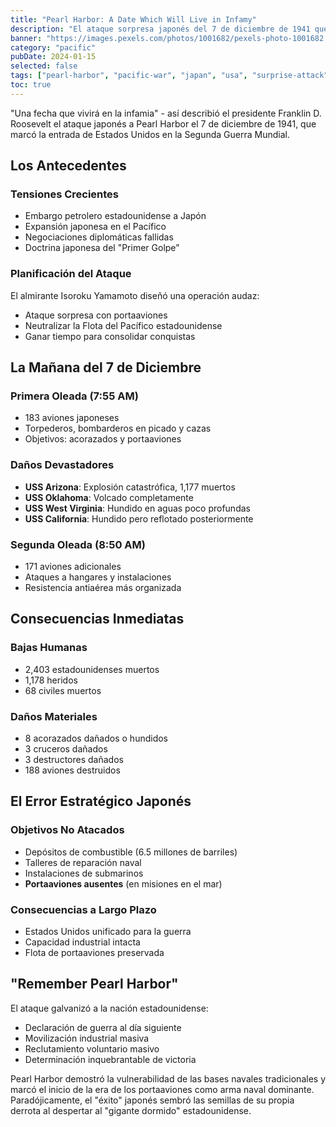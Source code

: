 ```yaml
---
title: "Pearl Harbor: A Date Which Will Live in Infamy"
description: "El ataque sorpresa japonés del 7 de diciembre de 1941 que cambió el curso de la Segunda Guerra Mundial y llevó a Estados Unidos a la guerra."
banner: "https://images.pexels.com/photos/1001682/pexels-photo-1001682.jpeg?auto=compress&cs=tinysrgb&w=1260&h=750&dpr=1"
category: "pacific"
pubDate: 2024-01-15
selected: false
tags: ["pearl-harbor", "pacific-war", "japan", "usa", "surprise-attack", "naval-warfare"]
toc: true
---
```


"Una fecha que vivirá en la infamia" - así describió el presidente Franklin D. Roosevelt el ataque japonés a Pearl Harbor el 7 de diciembre de 1941, que marcó la entrada de Estados Unidos en la Segunda Guerra Mundial.

## Los Antecedentes

### Tensiones Crecientes
- Embargo petrolero estadounidense a Japón
- Expansión japonesa en el Pacífico
- Negociaciones diplomáticas fallidas
- Doctrina japonesa del "Primer Golpe"

### Planificación del Ataque
El almirante Isoroku Yamamoto diseñó una operación audaz:
- Ataque sorpresa con portaaviones
- Neutralizar la Flota del Pacífico estadounidense
- Ganar tiempo para consolidar conquistas

## La Mañana del 7 de Diciembre

### Primera Oleada (7:55 AM)
- 183 aviones japoneses
- Torpederos, bombarderos en picado y cazas
- Objetivos: acorazados y portaaviones

### Daños Devastadores
- **USS Arizona**: Explosión catastrófica, 1,177 muertos
- **USS Oklahoma**: Volcado completamente
- **USS West Virginia**: Hundido en aguas poco profundas
- **USS California**: Hundido pero reflotado posteriormente

### Segunda Oleada (8:50 AM)
- 171 aviones adicionales
- Ataques a hangares y instalaciones
- Resistencia antiaérea más organizada

## Consecuencias Inmediatas

### Bajas Humanas
- 2,403 estadounidenses muertos
- 1,178 heridos
- 68 civiles muertos

### Daños Materiales
- 8 acorazados dañados o hundidos
- 3 cruceros dañados
- 3 destructores dañados
- 188 aviones destruidos

## El Error Estratégico Japonés

### Objetivos No Atacados
- Depósitos de combustible (6.5 millones de barriles)
- Talleres de reparación naval
- Instalaciones de submarinos
- **Portaaviones ausentes** (en misiones en el mar)

### Consecuencias a Largo Plazo
- Estados Unidos unificado para la guerra
- Capacidad industrial intacta
- Flota de portaaviones preservada

## "Remember Pearl Harbor"

El ataque galvanizó a la nación estadounidense:
- Declaración de guerra al día siguiente
- Movilización industrial masiva
- Reclutamiento voluntario masivo
- Determinación inquebrantable de victoria

Pearl Harbor demostró la vulnerabilidad de las bases navales tradicionales y marcó el inicio de la era de los portaaviones como arma naval dominante. Paradójicamente, el "éxito" japonés sembró las semillas de su propia derrota al despertar al "gigante dormido" estadounidense.
